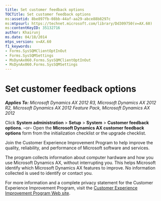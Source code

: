 ```yaml
---
title: Set customer feedback options
TOCTitle: Set customer feedback options
ms:assetid: 8be897fb-08bb-44af-aa29-abce88b8297c
ms:mtpsurl: https://technet.microsoft.com/library/Dd309750(v=AX.60)
ms:contentKeyID: 35132716
author: Khairunj
ms.date: 04/18/2014
mtps_version: v=AX.60
f1_keywords:
- Forms.SysSQMClientOptInOut
- Forms.SysSQMSettings
- MsDynAx060.Forms.SysSQMClientOptInOut
- MsDynAx060.Forms.SysSQMSettings
---
```


# Set customer feedback options 


_**Applies To:** Microsoft Dynamics AX 2012 R3, Microsoft Dynamics AX 2012 R2, Microsoft Dynamics AX 2012 Feature Pack, Microsoft Dynamics AX 2012_

Click **System administration** \> **Setup** \> **System** \> **Customer feedback options**. –or– Open the **Microsoft Dynamics AX customer feedback options** form from the initialization checklist or the upgrade checklist.

Join the Customer Experience Improvement Program to help improve the quality, reliability, and performance of Microsoft software and services.

The program collects information about computer hardware and how you use Microsoft Dynamics AX, without interrupting you. This helps Microsoft identify which Microsoft Dynamics AX features to improve. No information collected is used to identify or contact you.

For more information and a complete privacy statement for the Customer Experience Improvement Program, visit the [Customer Experience Improvement Program Web site](http://www.microsoft.com/products/ceip).

  


